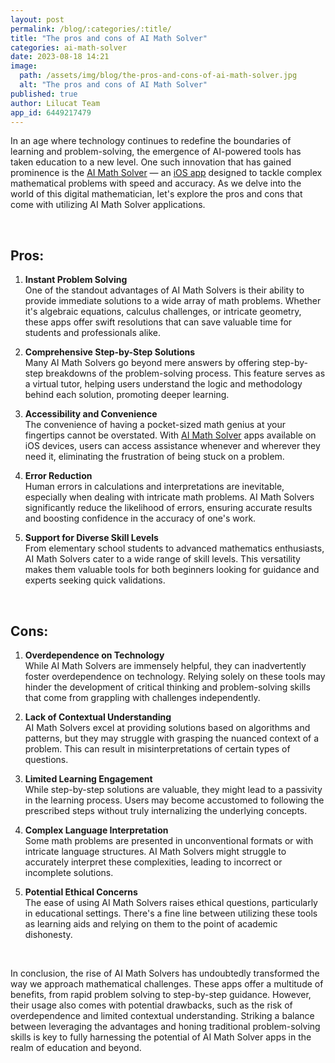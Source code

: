 ```yaml
---
layout: post
permalink: /blog/:categories/:title/
title: "The pros and cons of AI Math Solver"
categories: ai-math-solver
date: 2023-08-18 14:21
image:
  path: /assets/img/blog/the-pros-and-cons-of-ai-math-solver.jpg
  alt: "The pros and cons of AI Math Solver"
published: true
author: Lilucat Team
app_id: 6449217479
---
```

In an age where technology continues to redefine the boundaries of learning and problem-solving, the emergence of AI-powered tools has taken education to a new level. One such innovation that has gained prominence is the <a class="fw-semibold" href="https://lilucat.com/ai-math-solver/">AI Math Solver</a> — an <a class="fw-semibold" href="https://apps.apple.com/app/apple-store/id6449217479?pt=126142472&ct=fromWebsite&mt=8">iOS app</a> designed to tackle complex mathematical problems with speed and accuracy. As we delve into the world of this digital mathematician, let's explore the pros and cons that come with utilizing AI Math Solver applications.

<br>

## Pros:

1. <strong>Instant Problem Solving</strong><br>
One of the standout advantages of AI Math Solvers is their ability to provide immediate solutions to a wide array of math problems. Whether it's algebraic equations, calculus challenges, or intricate geometry, these apps offer swift resolutions that can save valuable time for students and professionals alike.

2. <strong>Comprehensive Step-by-Step Solutions</strong><br>
Many AI Math Solvers go beyond mere answers by offering step-by-step breakdowns of the problem-solving process. This feature serves as a virtual tutor, helping users understand the logic and methodology behind each solution, promoting deeper learning.

3. <strong>Accessibility and Convenience</strong><br>
The convenience of having a pocket-sized math genius at your fingertips cannot be overstated. With <a class="fw-semibold" href="https://apps.apple.com/app/apple-store/id6449217479?pt=126142472&ct=fromWebsite&mt=8">AI Math Solver</a> apps available on iOS devices, users can access assistance whenever and wherever they need it, eliminating the frustration of being stuck on a problem.

4. <strong>Error Reduction</strong><br>
Human errors in calculations and interpretations are inevitable, especially when dealing with intricate math problems. AI Math Solvers significantly reduce the likelihood of errors, ensuring accurate results and boosting confidence in the accuracy of one's work.

5. <strong>Support for Diverse Skill Levels</strong><br>
From elementary school students to advanced mathematics enthusiasts, AI Math Solvers cater to a wide range of skill levels. This versatility makes them valuable tools for both beginners looking for guidance and experts seeking quick validations.

<br>

## Cons:

1. <strong>Overdependence on Technology</strong><br> While AI Math Solvers are immensely helpful, they can inadvertently foster overdependence on technology. Relying solely on these tools may hinder the development of critical thinking and problem-solving skills that come from grappling with challenges independently.

2. <strong>Lack of Contextual Understanding</strong><br> AI Math Solvers excel at providing solutions based on algorithms and patterns, but they may struggle with grasping the nuanced context of a problem. This can result in misinterpretations of certain types of questions.

3. <strong>Limited Learning Engagement</strong><br> While step-by-step solutions are valuable, they might lead to a passivity in the learning process. Users may become accustomed to following the prescribed steps without truly internalizing the underlying concepts.

4. <strong>Complex Language Interpretation</strong><br> Some math problems are presented in unconventional formats or with intricate language structures. AI Math Solvers might struggle to accurately interpret these complexities, leading to incorrect or incomplete solutions.

5. <strong>Potential Ethical Concerns</strong><br> The ease of using AI Math Solvers raises ethical questions, particularly in educational settings. There's a fine line between utilizing these tools as learning aids and relying on them to the point of academic dishonesty.

<br>

In conclusion, the rise of AI Math Solvers has undoubtedly transformed the way we approach mathematical challenges. These apps offer a multitude of benefits, from rapid problem solving to step-by-step guidance. However, their usage also comes with potential drawbacks, such as the risk of overdependence and limited contextual understanding. Striking a balance between leveraging the advantages and honing traditional problem-solving skills is key to fully harnessing the potential of AI Math Solver apps in the realm of education and beyond.